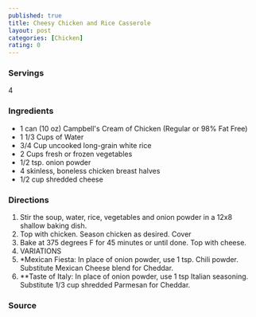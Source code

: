 ```yaml
---
published: true
title: Cheesy Chicken and Rice Casserole
layout: post
categories: [Chicken]
rating: 0
---
```

### Servings
4

### Ingredients
- 1 can (10 oz) Campbell's Cream of Chicken (Regular or 98% Fat Free)
- 1 1/3 Cups of Water
- 3/4 Cup uncooked long-grain white rice
- 2 Cups fresh or frozen vegetables
- 1/2 tsp. onion powder
- 4 skinless, boneless chicken breast halves
- 1/2 cup shredded cheese

### Directions
1. Stir the soup, water, rice, vegetables and onion powder in a 12x8 shallow baking dish.
2. Top with chicken.  Season chicken as desired. Cover
3. Bake at 375 degrees F for 45 minutes or until done.  Top with cheese.
4. VARIATIONS
5. *Mexican Fiesta: In place of onion powder, use 1 tsp.  Chili powder.  Substitute Mexican Cheese blend for Cheddar.
6. **Taste of Italy: In place of onion powder, use 1 tsp Italian seasoning.  Substitute 1/3 cup shredded Parmesan for Cheddar.

### Source

